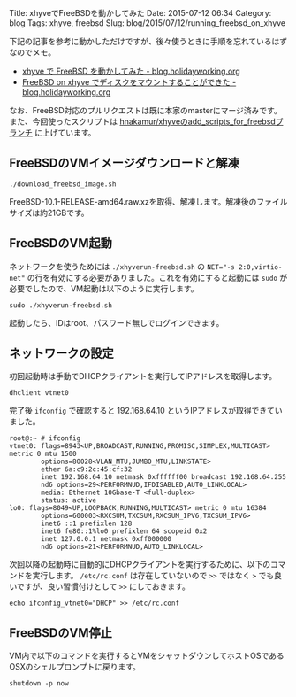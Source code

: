 Title: xhyveでFreeBSDを動かしてみた
Date: 2015-07-12 06:34
Category: blog
Tags: xhyve, freebsd
Slug: blog/2015/07/12/running_freebsd_on_xhyve

下記の記事を参考に動かしただけですが、後々使うときに手順を忘れているはずなのでメモ。

* [xhyve で FreeBSD を動かしてみた - blog.holidayworking.org](http://blog.holidayworking.org/entry/2015/06/27/xhyve_%E3%81%A7_FreeBSD_%E3%82%92%E5%8B%95%E3%81%8B%E3%81%97%E3%81%A6%E3%81%BF%E3%81%9F)
* [FreeBSD on xhyve でディスクをマウントすることができた - blog.holidayworking.org](http://blog.holidayworking.org/entry/2015/07/05/FreeBSD_on_xhyve_%E3%81%A7%E3%83%87%E3%82%A3%E3%82%B9%E3%82%AF%E3%82%92%E3%83%9E%E3%82%A6%E3%83%B3%E3%83%88%E3%81%99%E3%82%8B%E3%81%93%E3%81%A8%E3%81%8C%E3%81%A7%E3%81%8D%E3%81%9F)

なお、FreeBSD対応のプルリクエストは既に本家のmasterにマージ済みです。
また、今回使ったスクリプトは [hnakamur/xhyveのadd_scripts_for_freebsdブランチ](https://github.com/hnakamur/xhyve/tree/add_scripts_for_freebsd) に上げています。

## FreeBSDのVMイメージダウンロードと解凍

```
./download_freebsd_image.sh
```

FreeBSD-10.1-RELEASE-amd64.raw.xzを取得、解凍します。解凍後のファイルサイズは約21GBです。


## FreeBSDのVM起動

ネットワークを使うためには `./xhyverun-freebsd.sh` の `NET="-s 2:0,virtio-net"` の行を有効にする必要がありました。これを有効にすると起動には `sudo` が必要でしたので、VM起動は以下のように実行します。

```
sudo ./xhyverun-freebsd.sh
```

起動したら、IDはroot、パスワード無しでログインできます。

## ネットワークの設定

初回起動時は手動でDHCPクライアントを実行してIPアドレスを取得します。

```
dhclient vtnet0
```

完了後 `ifconfig` で確認すると 192.168.64.10 というIPアドレスが取得できていました。

```
root@:~ # ifconfig
vtnet0: flags=8943<UP,BROADCAST,RUNNING,PROMISC,SIMPLEX,MULTICAST> metric 0 mtu 1500
        options=80028<VLAN_MTU,JUMBO_MTU,LINKSTATE>
        ether 6a:c9:2c:45:cf:32
        inet 192.168.64.10 netmask 0xffffff00 broadcast 192.168.64.255
        nd6 options=29<PERFORMNUD,IFDISABLED,AUTO_LINKLOCAL>
        media: Ethernet 10Gbase-T <full-duplex>
        status: active
lo0: flags=8049<UP,LOOPBACK,RUNNING,MULTICAST> metric 0 mtu 16384
        options=600003<RXCSUM,TXCSUM,RXCSUM_IPV6,TXCSUM_IPV6>
        inet6 ::1 prefixlen 128
        inet6 fe80::1%lo0 prefixlen 64 scopeid 0x2
        inet 127.0.0.1 netmask 0xff000000
        nd6 options=21<PERFORMNUD,AUTO_LINKLOCAL>
```

次回以降の起動時に自動的にDHCPクライアントを実行するために、以下のコマンドを実行します。 `/etc/rc.conf` は存在していないので `>>` ではなく `>` でも良いですが、良い習慣付けとして `>>` にしておきます。

```
echo ifconfig_vtnet0="DHCP" >> /etc/rc.conf
```

## FreeBSDのVM停止

VM内で以下のコマンドを実行するとVMをシャットダウンしてホストOSであるOSXのシェルプロンプトに戻ります。

```
shutdown -p now
```

